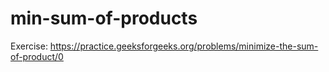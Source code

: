 # min-sum-of-products

Exercise: https://practice.geeksforgeeks.org/problems/minimize-the-sum-of-product/0
